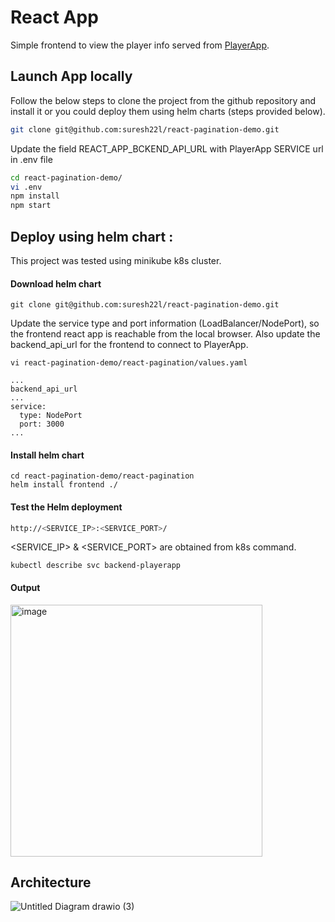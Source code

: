 # React App

Simple frontend to view the player info served from <a href="https://github.com/suresh22l/backend-playerapp/" target="_blank">PlayerApp</a>. 

## Launch App locally

Follow the below steps to clone the project from the github repository and install it or you could deploy them using helm charts (steps provided below).

```bash
git clone git@github.com:suresh22l/react-pagination-demo.git
```

Update the field REACT_APP_BCKEND_API_URL with PlayerApp SERVICE url in .env file
```bash
cd react-pagination-demo/
vi .env
npm install
npm start
```

## Deploy using helm chart :
This project was tested using minikube k8s cluster.

#### Download helm chart
```
git clone git@github.com:suresh22l/react-pagination-demo.git
```

Update the service type and port information (LoadBalancer/NodePort), so the frontend react app is reachable from the local browser.
Also update the backend_api_url for the frontend to connect to PlayerApp.
```
vi react-pagination-demo/react-pagination/values.yaml
```
```
...
backend_api_url
...
service:
  type: NodePort
  port: 3000
...
```

#### Install helm chart
```
cd react-pagination-demo/react-pagination
helm install frontend ./
```

#### Test the Helm deployment
```bash
http://<SERVICE_IP>:<SERVICE_PORT>/
```
<SERVICE_IP> & <SERVICE_PORT> are obtained from k8s command.
```
kubectl describe svc backend-playerapp
```

#### Output
<img width="403" alt="image" src="https://github.com/suresh22l/react-pagination-demo/assets/39839103/eea0f83d-8e5f-48ca-9562-e75bbb89c8df">


## Architecture
![Untitled Diagram drawio (3)](https://github.com/suresh22l/backend-playerapp/assets/39839103/4afbb014-a93b-4c63-b3cc-2fd7f18191d5)

